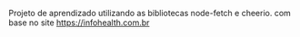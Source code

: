 Projeto de aprendizado utilizando as bibliotecas node-fetch e cheerio.
com base no site https://infohealth.com.br
